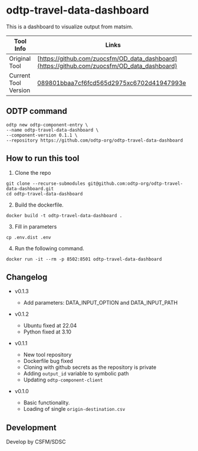 # odtp-travel-data-dashboard

This is a dashboard to visualize output from matsim. 

| Tool Info | Links |
| --- | --- |
| Original Tool | [https://github.com/zuocsfm/OD_data_dashboard](https://github.com/zuocsfm/OD_data_dashboard) |
| Current Tool Version | [089801bbaa7cf6fcd565d2975xc6702d41947993e](https://github.com/zuocsfm/OD_data_dashboard/commit/089801bbaa7cf6fcd565d2975xc6702d41947993e) |


## ODTP command 

```odtp new component 
odtp new odtp-component-entry \
--name odtp-travel-data-dashboard \
--component-version 0.1.1 \
--repository https://github.com/odtp-org/odtp-travel-data-dashboard
``` 

## How to run this tool 

1. Clone the repo

```
git clone --recurse-submodules git@github.com:odtp-org/odtp-travel-data-dashboard.git
cd odtp-travel-data-dashboard
```

2. Build the dockerfile.

```
docker build -t odtp-travel-data-dashboard .
```

3. Fill in parameters

```
cp .env.dist .env
```

4. Run the following command.

```
docker run -it --rm -p 8502:8501 odtp-travel-data-dashboard
```

## Changelog

- v0.1.3
    - Add parameters: DATA_INPUT_OPTION and DATA_INPUT_PATH

- v0.1.2
    - Ubuntu fixed at 22.04
    - Python fixed at 3.10

- v0.1.1
    - New tool repository
    - Dockerfile bug fixed
    - Cloning with github secrets as the repository is private
    - Adding `output_id` variable to symbolic path
    - Updating `odtp-component-client`

- v0.1.0
    - Basic functionality. 
    - Loading of single `origin-destination.csv`

## Development

Develop by CSFM/SDSC
